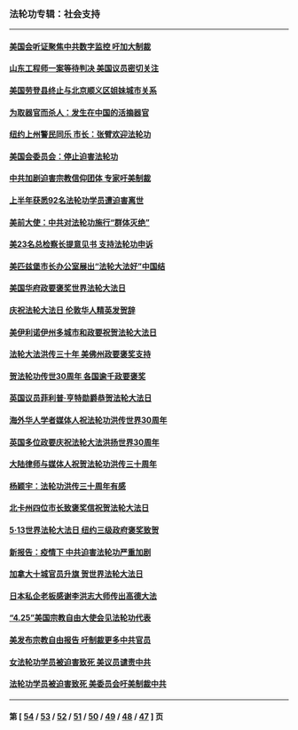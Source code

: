 ### 法轮功专辑：社会支持
---
#### [美国会听证聚焦中共数字监控 吁加大制裁](../../pages/nf4386/n13825083.md?09180430) 
#### [山东工程师一案等待判决 美国议员密切关注](../../pages/nf4386/n13815065.md?09180430) 
#### [美国劳登县终止与北京顺义区姐妹城市关系](../../pages/nf4386/n13811030.md?09180430) 
#### [为取器官而杀人：发生在中国的活摘器官](../../pages/nf4386/n13794731.md?09180430) 
#### [纽约上州警民同乐 市长：张臂欢迎法轮功](../../pages/nf4386/n13794375.md?09180430) 
#### [美国会委员会：停止迫害法轮功](../../pages/nf4386/n13788164.md?09180430) 
#### [中共加剧迫害宗教信仰团体 专家吁美制裁](../../pages/nf4386/n13780252.md?09180430) 
#### [上半年获悉92名法轮功学员遭迫害离世](../../pages/nf4386/n13772701.md?09180430) 
#### [美前大使：中共对法轮功施行“群体灭绝”](../../pages/nf4386/n13771705.md?09180430) 
#### [美23名总检察长提意见书 支持法轮功申诉](../../pages/nf4386/n13766596.md?09180430) 
#### [美匹兹堡市长办公室展出“法轮大法好”中国结](../../pages/nf4386/n13749721.md?09180430) 
#### [美国华府政要褒奖世界法轮大法日](../../pages/nf4386/n13743770.md?09180430) 
#### [庆祝法轮大法日 伦敦华人精英发贺辞](../../pages/nf4386/n13741593.md?09180430) 
#### [美伊利诺伊州多城市和政要祝贺法轮大法日](../../pages/nf4386/n13737149.md?09180430) 
#### [法轮大法洪传三十年 美佛州政要褒奖支持](../../pages/nf4386/n13737103.md?09180430) 
#### [贺法轮功传世30周年 各国逾千政要褒奖](../../pages/nf4386/n13735828.md?09180430) 
#### [英国议员菲利普‧亨特勋爵恭贺法轮大法日](../../pages/nf4386/n13736187.md?09180430) 
#### [海外华人学者媒体人祝法轮功洪传世界30周年](../../pages/nf4386/n13735835.md?09180430) 
#### [英国多位政要庆祝法轮大法洪扬世界30周年](../../pages/nf4386/n13734739.md?09180430) 
#### [大陆律师与媒体人祝贺法轮功洪传三十周年](../../pages/nf4386/n13735062.md?09180430) 
#### [杨颖宇：法轮功洪传三十周年有感](../../pages/nf4386/n13734884.md?09180430) 
#### [北卡州四位市长致褒奖信祝贺法轮大法日](../../pages/nf4386/n13733292.md?09180430) 
#### [5·13世界法轮大法日 纽约三级政府褒奖致贺](../../pages/nf4386/n13732651.md?09180430) 
#### [新报告：疫情下 中共迫害法轮功严重加剧](../../pages/nf4386/n13732612.md?09180430) 
#### [加拿大十城官员升旗 贺世界法轮大法日](../../pages/nf4386/n13729166.md?09180430) 
#### [日本私企老板感谢李洪志大师传出高德大法](../../pages/nf4386/n13726335.md?09180430) 
#### [“4.25”美国宗教自由大使会见法轮功代表](../../pages/nf4386/n13724124.md?09180430) 
#### [美发布宗教自由报告 吁制裁更多中共官员](../../pages/nf4386/n13720670.md?09180430) 
#### [女法轮功学员被迫害致死 美议员谴责中共](../../pages/nf4386/n13682069.md?09180430) 
#### [法轮功学员被迫害致死 美委员会吁美制裁中共](../../pages/nf4386/n13631310.md?09180430) 

---
#### 第 [ [54](./54.md?09180430) / [53](./53.md?09180430) / [52](./52.md?09180430) / [51](./51.md?09180430) / [50](./50.md?09180430) / [49](./49.md?09180430) / [48](./48.md?09180430) / [47](./47.md?09180430) ] 页
